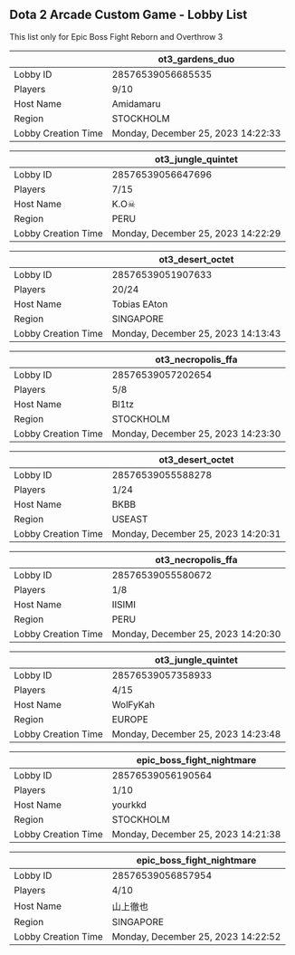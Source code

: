 ## Dota 2 Arcade Custom Game - Lobby List

This list only for Epic Boss Fight Reborn and Overthrow 3

|  | ot3_gardens_duo |
| ------ | ------ |
| Lobby ID | 28576539056685535 |
| Players | 9/10 |
| Host Name | Amidamaru |
| Region | STOCKHOLM |
| Lobby Creation Time | Monday, December 25, 2023 14:22:33 |


|  | ot3_jungle_quintet |
| ------ | ------ |
| Lobby ID | 28576539056647696 |
| Players | 7/15 |
| Host Name | K.O☠ |
| Region | PERU |
| Lobby Creation Time | Monday, December 25, 2023 14:22:29 |


|  | ot3_desert_octet |
| ------ | ------ |
| Lobby ID | 28576539051907633 |
| Players | 20/24 |
| Host Name | Tobias EAton |
| Region | SINGAPORE |
| Lobby Creation Time | Monday, December 25, 2023 14:13:43 |


|  | ot3_necropolis_ffa |
| ------ | ------ |
| Lobby ID | 28576539057202654 |
| Players | 5/8 |
| Host Name | Bl1tz |
| Region | STOCKHOLM |
| Lobby Creation Time | Monday, December 25, 2023 14:23:30 |


|  | ot3_desert_octet |
| ------ | ------ |
| Lobby ID | 28576539055588278 |
| Players | 1/24 |
| Host Name | BKBB |
| Region | USEAST |
| Lobby Creation Time | Monday, December 25, 2023 14:20:31 |


|  | ot3_necropolis_ffa |
| ------ | ------ |
| Lobby ID | 28576539055580672 |
| Players | 1/8 |
| Host Name | IISIMI |
| Region | PERU |
| Lobby Creation Time | Monday, December 25, 2023 14:20:30 |


|  | ot3_jungle_quintet |
| ------ | ------ |
| Lobby ID | 28576539057358933 |
| Players | 4/15 |
| Host Name | WolFyKah |
| Region | EUROPE |
| Lobby Creation Time | Monday, December 25, 2023 14:23:48 |


|  | epic_boss_fight_nightmare |
| ------ | ------ |
| Lobby ID | 28576539056190564 |
| Players | 1/10 |
| Host Name | yourkkd |
| Region | STOCKHOLM |
| Lobby Creation Time | Monday, December 25, 2023 14:21:38 |


|  | epic_boss_fight_nightmare |
| ------ | ------ |
| Lobby ID | 28576539056857954 |
| Players | 4/10 |
| Host Name | 山上徹也 |
| Region | SINGAPORE |
| Lobby Creation Time | Monday, December 25, 2023 14:22:52 |


